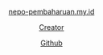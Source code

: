 <p align="center"><a href="https://nepo-pembaharuan.my.id" target="_blank">nepo-pembaharuan.my.id</a></p>

<p align="center"><a href="https://instagram.com/adermaulana" target="_blank">Creator</a></p>
<p align="center">
<a href="https://github.com/adermaulana">Github</a>
</p>
